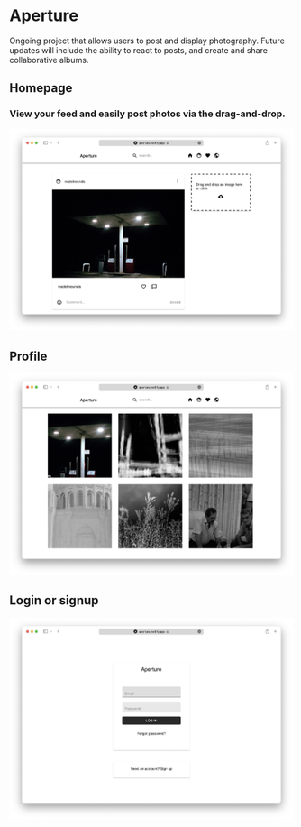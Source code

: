 
# Aperture

Ongoing project that allows users to post and display photography. Future updates will include the ability to react to posts, and create and share collaborative albums. 


## Homepage
### View your feed and easily post photos via the drag-and-drop.

<img  src="assets/Screen Shot 2022-03-14 at 8.00.20 PM.png">


## Profile 


<img  src="assets/Screen Shot 2022-03-14 at 8.00.45 PM.png">

## Login or signup


<img src="assets/Screen Shot 2022-03-14 at 7.59.32 PM.png" >
